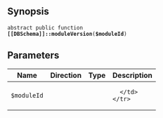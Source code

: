 ## Synopsis

<code>abstract public function <b>[[DBSchema]]::moduleVersion</b>(<b>$moduleId</b>)</code>

## Parameters

<table>
  <thead>
    <tr>
      <th>Name</th>
      <th>Direction</th>
      <th>Type</th>
      <th>Description</th>
    </tr>
  </thead>
  <tbody>
    <tr>
      <td><code>$moduleId</code>
      <td><i></i></td>
      <td></td>
      <td>

      </td>
    </tr>
  </tbody>
</table>

